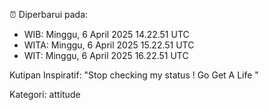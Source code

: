 ⏰ Diperbarui pada:
- WIB: Minggu, 6 April 2025 14.22.51 UTC
- WITA: Minggu, 6 April 2025 15.22.51 UTC
- WIT: Minggu, 6 April 2025 16.22.51 UTC

Kutipan Inspiratif:
"Stop checking my status ! Go Get A Life "


Kategori: attitude

